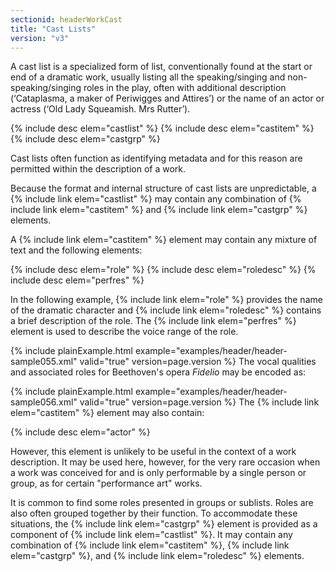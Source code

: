 ```yaml
---
sectionid: headerWorkCast
title: "Cast Lists"
version: "v3"
---
```


A cast list is a specialized form of list, conventionally found at the start or end
of a
dramatic work, usually listing all the speaking/singing and non-speaking/singing roles
in
the play, often with additional description (‘Cataplasma, a maker of Periwigges and
Attires’) or the name of an actor or actress (‘Old Lady Squeamish. Mrs Rutter’).



{% include desc elem="castlist" %}
{% include desc elem="castitem" %}
{% include desc elem="castgrp" %}




Cast lists often function as identifying metadata and for this reason are permitted
within the description of a work.

Because the format and internal structure of cast lists are unpredictable, a {% include link elem="castlist" %} may contain any combination of {% include link elem="castitem" %}
and {% include link elem="castgrp" %} elements.

A {% include link elem="castitem" %} element may contain any mixture of text and the
following elements:



{% include desc elem="role" %}
{% include desc elem="roledesc" %}
{% include desc elem="perfres" %}




In the following example, {% include link elem="role" %} provides the name of the dramatic
character and {% include link elem="roledesc" %} contains a brief description of the role. The
{% include link elem="perfres" %} element is used to describe the voice range of the
role.

{% include plainExample.html example="examples/header/header-sample055.xml" valid="true" version=page.version %}
The vocal qualities and associated roles for Beethoven's opera *Fidelio* may
be encoded as:

{% include plainExample.html example="examples/header/header-sample056.xml" valid="true" version=page.version %}
The {% include link elem="castitem" %} element may also contain:



{% include desc elem="actor" %}




However, this element is unlikely to be useful in the context of a work description.
It
may be used here, however, for the very rare occasion when a work was conceived for
and is
only performable by a single person or group, as for certain "performance art" works.

It is common to find some roles presented in groups or sublists. Roles are also often
grouped together by their function. To accommodate these situations, the {% include link elem="castgrp" %} element is provided as a component of {% include link elem="castlist" %}. It
may contain any combination of {% include link elem="castitem" %}, {% include link elem="castgrp" %}, and {% include link elem="roledesc" %} elements.

